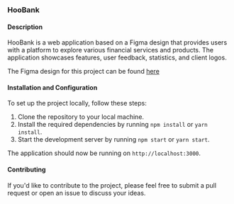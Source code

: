 ### HooBank

#### Description

HooBank is a web application based on a Figma design that provides users with a platform to explore various financial services and products. The application showcases features, user feedback, statistics, and client logos.

The Figma design for this project can be found [here](https://www.figma.com/file/bUGIPys15E78w9bs1l4tgS/HooBank?type=design&node-id=310-485&mode=design)

#### Installation and Configuration

To set up the project locally, follow these steps:

1. Clone the repository to your local machine.
2. Install the required dependencies by running `npm install` or `yarn install`.
3. Start the development server by running `npm start` or `yarn start`.

The application should now be running on `http://localhost:3000`.

#### Contributing

If you'd like to contribute to the project, please feel free to submit a pull request or open an issue to discuss your ideas.